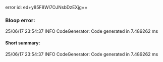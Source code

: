 error id: ed+y85F8Wl7OJNsbDzEXjg==
### Bloop error:

25/06/17 23:54:37 INFO CodeGenerator: Code generated in 7.489262 ms
#### Short summary: 

25/06/17 23:54:37 INFO CodeGenerator: Code generated in 7.489262 ms
